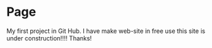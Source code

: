 # Page
My first project in Git Hub.
I  have make web-site in free use
this site is under construction!!!!
Thanks!